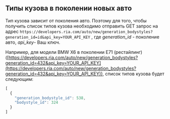 ## Типы кузова в поколении новых авто
    
Тип кузова зависит от поколения авто. Поэтому для того, чтобы получить список типов кузова необходимо отправить GET запрос на адрес `https://developers.ria.com/auto/new/generation_bodystyles?generation_id=id&api_key=YOUR_API_KEY` , где *generation_id* - поколение авто, *api_key*- Ваш ключ.

Например, для модели BMW X6 в поколении E71 (рестайлинг) ([https://developers.ria.com/auto/new/generation_bodystyles?generation_id=432&api_key=YOUR_API_KEY](https://developers.ria.com/auto/new/generation_bodystyles?generation_id=432&api_key=YOUR_API_KEY)), список типов кузова будет следующим:

```javascript
[
  {
    "generation_bodystyle_id": 538,
    "bodystyle_id": 324
  }
]
```
